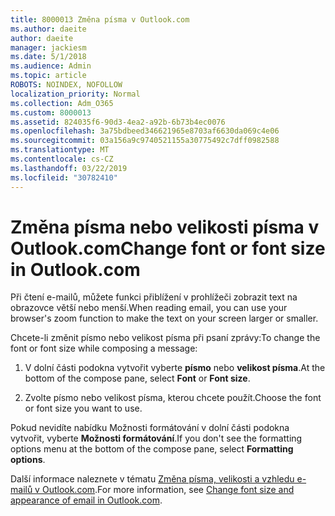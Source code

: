 ```yaml
---
title: 8000013 Změna písma v Outlook.com
ms.author: daeite
author: daeite
manager: jackiesm
ms.date: 5/1/2018
ms.audience: Admin
ms.topic: article
ROBOTS: NOINDEX, NOFOLLOW
localization_priority: Normal
ms.collection: Adm_O365
ms.custom: 8000013
ms.assetid: 824035f6-90d3-4ea2-a92b-6b73b4ec0076
ms.openlocfilehash: 3a75bdbeed346621965e8703af6630da069c4e06
ms.sourcegitcommit: 03a156a9c9740521155a30775492c7dff0982588
ms.translationtype: MT
ms.contentlocale: cs-CZ
ms.lasthandoff: 03/22/2019
ms.locfileid: "30782410"
---
```

# <a name="change-font-or-font-size-in-outlookcom"></a><span data-ttu-id="3fe7e-102">Změna písma nebo velikosti písma v Outlook.com</span><span class="sxs-lookup"><span data-stu-id="3fe7e-102">Change font or font size in Outlook.com</span></span>

<span data-ttu-id="3fe7e-103">Při čtení e-mailů, můžete funkci přiblížení v prohlížeči zobrazit text na obrazovce větší nebo menší.</span><span class="sxs-lookup"><span data-stu-id="3fe7e-103">When reading email, you can use your browser's zoom function to make the text on your screen larger or smaller.</span></span>
  
<span data-ttu-id="3fe7e-104">Chcete-li změnit písmo nebo velikost písma při psaní zprávy:</span><span class="sxs-lookup"><span data-stu-id="3fe7e-104">To change the font or font size while composing a message:</span></span>
  
1. <span data-ttu-id="3fe7e-105">V dolní části podokna vytvořit vyberte **písmo** nebo **velikost písma**.</span><span class="sxs-lookup"><span data-stu-id="3fe7e-105">At the bottom of the compose pane, select **Font** or **Font size**.</span></span>
    
2. <span data-ttu-id="3fe7e-106">Zvolte písmo nebo velikost písma, kterou chcete použít.</span><span class="sxs-lookup"><span data-stu-id="3fe7e-106">Choose the font or font size you want to use.</span></span>
    
<span data-ttu-id="3fe7e-107">Pokud nevidíte nabídku Možnosti formátování v dolní části podokna vytvořit, vyberte **Možnosti formátování**.</span><span class="sxs-lookup"><span data-stu-id="3fe7e-107">If you don't see the formatting options menu at the bottom of the compose pane, select **Formatting options**.</span></span>
  
<span data-ttu-id="3fe7e-108">Další informace naleznete v tématu [Změna písma, velikosti a vzhledu e-mailů v Outlook.com](https://go.microsoft.com/fwlink/p/?linkid=873130).</span><span class="sxs-lookup"><span data-stu-id="3fe7e-108">For more information, see [Change font size and appearance of email in Outlook.com](https://go.microsoft.com/fwlink/p/?linkid=873130).</span></span>
  

